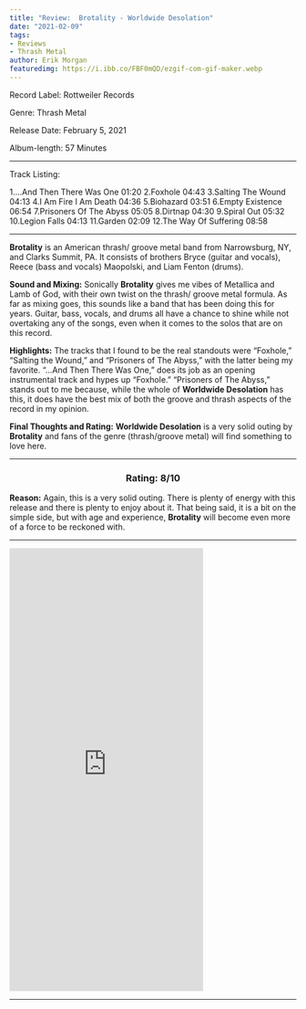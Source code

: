 ```yaml
---
title: "Review:  Brotality - Worldwide Desolation"
date: "2021-02-09"
tags:
- Reviews
- Thrash Metal
author: Erik Morgan
featuredimg: https://i.ibb.co/FBF0mQD/ezgif-com-gif-maker.webp
---
```



Record Label: Rottweiler Records

Genre: Thrash Metal

Release Date: February 5, 2021

Album-length: 57 Minutes

<hr>

Track Listing:

1....And Then There Was One 01:20
2.Foxhole 04:43
3.Salting The Wound 04:13
4.I Am Fire I Am Death 04:36
5.Biohazard 03:51
6.Empty Existence 06:54
7.Prisoners Of The Abyss 05:05
8.Dirtnap 04:30
9.Spiral Out 05:32
10.Legion Falls 04:13
11.Garden 02:09
12.The Way Of Suffering 08:58

<hr>

**Brotality** is an American thrash/ groove metal band from Narrowsburg, NY, and Clarks Summit, PA. It consists of brothers Bryce (guitar and vocals), Reece (bass and vocals) Maopolski, and Liam Fenton (drums). 

**Sound and Mixing:** Sonically **Brotality** gives me vibes of Metallica and Lamb of God, with their own twist on the thrash/ groove metal formula. As far as mixing goes, this sounds like a band that has been doing this for years. Guitar, bass, vocals, and drums all have a chance to shine while not overtaking any of the songs, even when it comes to the solos that are on this record. 

**Highlights:** The tracks that I found to be the real standouts were “Foxhole,” “Salting the Wound,” and “Prisoners of The Abyss,” with the latter being my favorite. “…And Then There Was One,” does its job as an opening instrumental track and hypes up “Foxhole.” “Prisoners of The Abyss,” stands out to me because, while the whole of **Worldwide Desolation** has this, it does have the best mix of both the groove and thrash aspects of the record in my opinion. 

**Final Thoughts and Rating:** **Worldwide Desolation** is a very solid outing by **Brotality** and fans of the genre (thrash/groove metal) will find something to love here. 

<hr>

<h3 style="text-align:center">Rating: 8/10</h3>

**Reason:** Again, this is a very solid outing. There is plenty of energy with this release and there is plenty to enjoy about it. That being said, it is a bit on the simple side, but with age and experience, **Brotality** will become even more of a force to be reckoned with. 

<hr>
<iframe style="border: 0; width: 340px; height: 776px;" src="https://bandcamp.com/EmbeddedPlayer/album=2830097946/size=large/bgcol=ffffff/linkcol=0687f5/transparent=true/" seamless><a href="https://brotality.bandcamp.com/album/worldwide-desolation">Worldwide Desolation by Brotality</a></iframe>

<hr>






